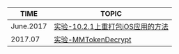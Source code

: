 | TIME      | TOPIC                                    |
| --------- | ---------------------------------------- |
| June.2017 | [实验-10.2.1上重打包iOS应用的方法](./实验-10.2.1上重打包iOS应用的方法/) |
| 2017.07   | [实验-MMTokenDecrypt](./实验-MMTokenDecrypt/) |


